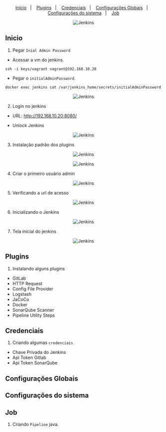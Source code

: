 <p align="center">
  <a href="#%EF%B8%8F-inicio">Início</a>&nbsp;&nbsp;&nbsp;|&nbsp;&nbsp;&nbsp;
  <a href="#-plugins">Plugins</a>&nbsp;&nbsp;&nbsp;|&nbsp;&nbsp;&nbsp;
  <a href="#-credenciais">Credenciais</a>&nbsp;&nbsp;&nbsp;|&nbsp;&nbsp;&nbsp;
  <a href="#-configurações globais">Configurações Globais</a>&nbsp;&nbsp;&nbsp;|&nbsp;&nbsp;&nbsp;
  <a href="#-configurações do sistema">Configurações do sistema</a>&nbsp;&nbsp;&nbsp;|&nbsp;&nbsp;&nbsp;
  <a href="#-job">Job</a>
</p>

<p align="center">
  <img alt="Jenkins" src="../../data/jenkins-logo.jpg">
</p>

## Inicio

1. Pegar `Inial Admin Password`

- Acessar a vm do jenkins.

```console
ssh -i keys/vagrant vagrant@192.168.10.20
```
- Pegar o `initialAdminPassword`.

```console
docker exec jenkins cat /var/jenkins_home/secrets/initialAdminPassword
```
<p align="center">
  <img alt="Jenkins" src="../../data/jenkins-images/jenkins-admin-1.png">
</p>

2. Login no jenkins

- URL: http://192.168.10.20:8080/

- Unlock Jenkins

<p align="center">
  <img alt="Jenkins" src="../../data/jenkins-images/jenkins-admin-2.png">
</p>

3. Instalação padrão dos plugins

<p align="center">
  <img alt="Jenkins" src="../../data/jenkins-images/jenkins-admin-3.png">
</p>

<p align="center">
  <img alt="Jenkins" src="../../data/jenkins-images/jenkins-admin-4.png">
</p>

4. Criar o primeiro usuário admin

<p align="center">
  <img alt="Jenkins" src="../../data/jenkins-images/jenkins-admin-5.png">
</p>

5. Verificando a url de acesso

<p align="center">
  <img alt="Jenkins" src="../../data/jenkins-images/jenkins-admin-6.png">
</p>

6. Inicializando o Jenkins

<p align="center">
  <img alt="Jenkins" src="../../data/jenkins-images/jenkins-admin-7.png">
</p>

7. Tela inicial do jenkins

<p align="center">
  <img alt="Jenkins" src="../../data/jenkins-images/jenkins-admin-8.png">
</p>

## Plugins

1. Instalando alguns plugins

- GitLab 
- HTTP Request
- Config File Provider
- Logstash
- JaCoCo
- Docker
- SonarQube Scanner
- Pipeline Utility Steps

## Credenciais

1. Criando algumas `credenciais`

- Chave Privada do Jenkins
- Api Token Gitlab
- Api Token SonarQube

## Configurações Globais

## Configurações do sistema

## Job

1. Criando `Pipeline` java.